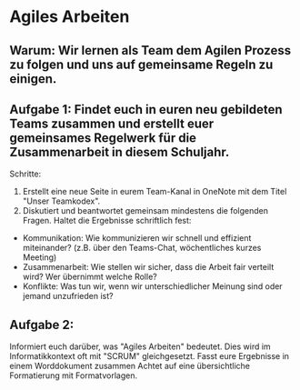 # Agiles Arbeiten

## Warum: Wir lernen als Team dem Agilen Prozess zu folgen und uns auf gemeinsame Regeln zu einigen.

## Aufgabe 1: Findet euch in euren neu gebildeten Teams zusammen und erstellt euer gemeinsames Regelwerk für die Zusammenarbeit in diesem Schuljahr.

Schritte:
1. Erstellt eine neue Seite in eurem Team-Kanal in OneNote mit dem Titel "Unser Teamkodex".
2. Diskutiert und beantwortet gemeinsam mindestens die folgenden Fragen. Haltet die Ergebnisse schriftlich fest:
- Kommunikation: Wie kommunizieren wir schnell und effizient miteinander? (z.B. über den Teams-Chat, wöchentliches kurzes Meeting)
- Zusammenarbeit: Wie stellen wir sicher, dass die Arbeit fair verteilt wird? Wer übernimmt welche Rolle?
- Konflikte: Was tun wir, wenn wir unterschiedlicher Meinung sind oder jemand unzufrieden ist?

## Aufgabe 2:
Informiert euch darüber, was "Agiles Arbeiten" bedeutet. Dies wird im Informatikkontext oft mit "SCRUM" gleichgesetzt.
Fasst eure Ergebnisse in einem Worddokument zusammen
Achtet auf eine übersichtliche Formatierung mit Formatvorlagen.
